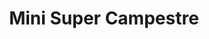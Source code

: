 ---
title: "Mini Super Campestre"
url: /mineral-de-la-reforma/mini-super-campestre/
shop: supermercado
---